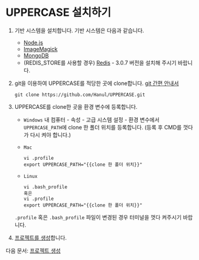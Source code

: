 # UPPERCASE 설치하기

1. 기반 시스템을 설치합니다. 기반 시스템은 다음과 같습니다.

    * [Node.js](http://nodejs.org)
    * [ImageMagick](http://www.imagemagick.org)
    * [MongoDB](http://www.mongodb.org)
	* (REDIS_STORE를 사용할 경우) [Redis](http://redis.io) - 3.0.7 버전을 설치해 주시기 바랍니다.
    
2. git을 이용하여 UPPERCASE를 적당한 곳에 clone합니다. [git 간편 안내서](http://rogerdudler.github.io/git-guide/index.ko.html)

	```
    git clone https://github.com/Hanul/UPPERCASE.git
    ```

3. UPPERCASE를 clone한 곳을 환경 변수에 등록합니다.

	* `Windows` 내 컴퓨터 - 속성 - 고급 시스템 설정 - 환경 변수에서 `UPPERCASE_PATH`에 clone 한 폴더 위치를 등록합니다. (등록 후 CMD를 껏다가 다시 켜야 합니다.)
	* `Mac`

        ```
        vi .profile
        export UPPERCASE_PATH="{{clone 한 폴더 위치}}"
        ```

	* `Linux`

        ```
        vi .bash_profile
        혹은
        vi .profile
        export UPPERCASE_PATH="{{clone 한 폴더 위치}}"
        ```

	`.profile` 혹은 `.bash_profile` 파일이 변경된 경우 터미널을 껏다 켜주시기 바랍니다.

4. [프로젝트를 생성](CREATE_PROJECT.md)합니다.

다음 문서: [프로젝트 생성](CREATE_PROJECT.md)
